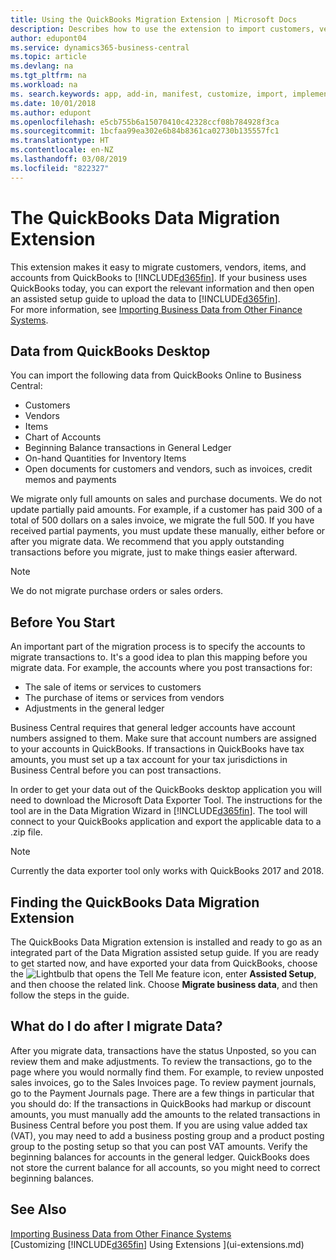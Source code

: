 ```yaml
---
title: Using the QuickBooks Migration Extension | Microsoft Docs
description: Describes how to use the extension to import customers, vendors, items, and accounts from QuickBooks Desktop to Business Central.
author: edupont04
ms.service: dynamics365-business-central
ms.topic: article
ms.devlang: na
ms.tgt_pltfrm: na
ms.workload: na
ms. search.keywords: app, add-in, manifest, customize, import, implement
ms.date: 10/01/2018
ms.author: edupont
ms.openlocfilehash: e5cb755b6a15070410c42328ccf08b784928f3ca
ms.sourcegitcommit: 1bcfaa99ea302e6b84b8361ca02730b135557fc1
ms.translationtype: HT
ms.contentlocale: en-NZ
ms.lasthandoff: 03/08/2019
ms.locfileid: "822327"
---
```

# <a name="the-quickbooks-data-migration-extension"></a>The QuickBooks Data Migration Extension
This extension makes it easy to migrate customers, vendors, items, and accounts from QuickBooks to [!INCLUDE[d365fin](includes/d365fin_md.md)]. If your business uses QuickBooks today, you can export the relevant information and then open an assisted setup guide to upload the data to [!INCLUDE[d365fin](includes/d365fin_md.md)].  
For more information, see [Importing Business Data from Other Finance Systems](across-import-data-configuration-packages.md).

## <a name="data-from-quickbooks-desktop"></a>Data from QuickBooks Desktop
 
You can import the following data from QuickBooks Online to Business Central:

- Customers  
- Vendors  
- Items  
- Chart of Accounts  
- Beginning Balance transactions in General Ledger  
- On-hand Quantities for Inventory Items  
- Open documents for customers and vendors, such as invoices, credit memos and payments  

We migrate only full amounts on sales and purchase documents. We do not update partially paid amounts. For example, if a customer has paid 300 of a total of 500 dollars on a sales invoice, we migrate the full 500. If you have received partial payments, you must update these manually, either before or after you migrate data. We recommend that you apply outstanding transactions before you migrate, just to make things easier afterward.

> [!NOTE]
> We do not migrate purchase orders or sales orders.

## <a name="before-you-start"></a>Before You Start
An important part of the migration process is to specify the accounts to migrate transactions to. It's a good idea to plan this mapping before you migrate data. For example, the accounts where you post transactions for:

- The sale of items or services to customers  
- The purchase of items or services from vendors  
- Adjustments in the general ledger  

Business Central requires that general ledger accounts have account numbers assigned to them. Make sure that account numbers are assigned to your accounts in QuickBooks.
If transactions in QuickBooks have tax amounts, you must set up a tax account for your tax jurisdictions in Business Central before you can post transactions.

In order to get your data out of the QuickBooks desktop application you will need to download the Microsoft Data Exporter Tool.  The instructions for the tool are in the Data Migration Wizard in [!INCLUDE[d365fin](includes/d365fin_md.md)]. The tool will connect to your QuickBooks application and export the applicable data to a .zip file.  

> [!NOTE]
> Currently the data exporter tool only works with QuickBooks 2017 and 2018.

## <a name="finding-the-quickbooks-data-migration-extension"></a>Finding the QuickBooks Data Migration Extension
The QuickBooks Data Migration extension is installed and ready to go as an integrated part of the Data Migration assisted setup guide. If you are ready to get started now, and have exported your data from QuickBooks, choose the ![Lightbulb that opens the Tell Me feature](media/ui-search/search_small.png "Tell me what you want to do") icon, enter **Assisted Setup**, and then choose the related link. Choose **Migrate business data**, and then follow the steps in the guide.  

## <a name="what-do-i-do-after-i-migrate-data"></a>What do I do after I migrate Data?
After you migrate data, transactions have the status Unposted, so you can review them and make adjustments. To review the transactions, go to the page where you would normally find them. For example, to review unposted sales invoices, go to the Sales Invoices page. To review payment journals, go to the Payment Journals page.
There are a few things in particular that you should do: If the transactions in QuickBooks had markup or discount amounts, you must manually add the amounts to the related transactions in Business Central before you post them.
If you are using value added tax (VAT), you may need to add a business posting group and a product posting group to the posting setup so that you can post VAT amounts.
Verify the beginning balances for accounts in the general ledger. QuickBooks does not store the current balance for all accounts, so you might need to correct beginning balances.

## <a name="see-also"></a>See Also
[Importing Business Data from Other Finance Systems](across-import-data-configuration-packages.md)  
[Customizing [!INCLUDE[d365fin](includes/d365fin_md.md)] Using Extensions ](ui-extensions.md)  
